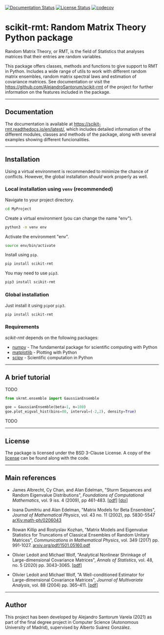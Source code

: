[![Documentation Status](https://readthedocs.org/projects/scikit-rmt/badge/?version=latest)](https://scikit-rmt.readthedocs.io/en/latest/?badge=latest)
[![License Status](https://img.shields.io/github/license/AlejandroSantorum/scikit-rmt)](https://img.shields.io/github/license/AlejandroSantorum/scikit-rmt)
[![codecov](https://codecov.io/gh/AlejandroSantorum/scikit-rmt/branch/main/graph/badge.svg?token=56TNEASPJK)](https://codecov.io/gh/AlejandroSantorum/scikit-rmt)

# scikit-rmt: Random Matrix Theory Python package

Random Matrix Theory, or RMT, is the field of Statistics that analyses
matrices that their entries are random variables.

This package offers classes, methods and functions to give support to RMT
in Python. Includes a wide range of utils to work with different random
matrix ensembles, random matrix spectral laws and estimation of covariance
matrices. See documentation or visit the <https://github.com/AlejandroSantorum/scikit-rmt>
of the project for further information on the features included in the package.

-----------------
## Documentation

The documentation is available at  <https://scikit-rmt.readthedocs.io/en/latest/>,
which includes detailed information of the different modules, classes and methods of
the package, along with several examples showing different funcionalities.

-----------------
## Installation

Using a virtual environment is recommended to minimize the chance of conflicts.
However, the global installation _should_ work properly as well.

### Local installation using `venv` (recommended)

Navigate to your project directory.
```bash
cd MyProject
```

Create a virtual environment (you can change the name "env").
```bash
python3 -m venv env
```

Activate the environment "env".
```bash
source env/bin/activate
```

Install using `pip`.
```bash
pip install scikit-rmt
```
You may need to use `pip3`.
```bash
pip3 install scikit-rmt
```

### Global installation
Just install it using `pip`or `pip3`.
```bash
pip install scikit-rmt
```

### Requirements
*scikit-rmt* depends on the following packages:
* [numpy](https://github.com/numpy/numpy) - The fundamental package for scientific computing with Python
* [matplotlib](https://github.com/matplotlib/matplotlib) - Plotting with Python
* [scipy](https://github.com/scipy/scipy) - Scientific computation in Python


-----------------
## A brief tutorial

TODO

```python
from skrmt.ensemble import GaussianEnsemble

goe = GaussianEnsemble(beta=1, n=100)
goe.plot_eigval_hist(bins=80, interval=(-2,2), density=True)
```

TODO

-----------------
## License
The package is licensed under the BSD 3-Clause License. A copy of the [license](LICENSE) can be found along with the code.

-----------------
## Main references
- James Albrecht, Cy Chan, and Alan Edelman,
    "Sturm Sequences and Random Eigenvalue Distributions",
    *Foundations of Computational Mathematics*,
    vol. 9 iss. 4 (2009), pp 461-483.
    [[pdf]](http://www-math.mit.edu/~edelman/homepage/papers/sturm.pdf)
    [[doi]](http://dx.doi.org/10.1007/s10208-008-9037-x)

- Ioana Dumitriu and Alan Edelman,
    "Matrix Models for Beta Ensembles",
    *Journal of Mathematical Physics*,
    vol. 43 no. 11 (2002), pp. 5830-5547
    [arXiv:math-ph/0206043](http://arxiv.org/abs/math-ph/0206043)

- Rowan Killip and Rostyslav Kozhan,
    "Matrix Models and Eigenvalue Statistics for Truncations of Classical Ensembles of Random Unitary Matrices",
    *Communications in Mathematical Physics*, vol. 349 (2017) pp. 991-1027.
    [arxiv.org/pdf/1501.05160.pdf](http://arxiv.org/pdf/1501.05160.pdf)

- Olivier Ledoit and Michael Wolf,
    "Analytical Nonlinear Shrinkage of Large-dimensional Covariance Matrices",
    *Annals of Statistics*, vol. 48, no. 5 (2020) pp. 3043–3065.
    [[pdf]](http://www.econ.uzh.ch/static/wp/econwp264.pdf)

- Olivier Ledoit and Michael Wolf,
    "A Well-conditioned Estimator for Large-dimensional Covariance Matrices",
    *Journal of Multivariate Analysis*, vol. 88 (2004) pp. 365–411.
    [[pdf]](http://www.ledoit.net/ole1a.pdf)

-----------------
## Author
This project has been developed by Alejandro Santorum Varela (2021) as part of the final degree project
in Computer Science (Autonomous University of Madrid), supervised by Alberto Suárez González.





